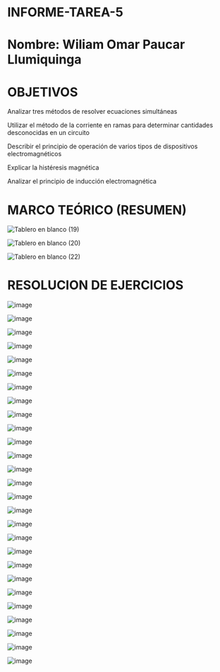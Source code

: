 # INFORME-TAREA-5


# Nombre: Wiliam Omar Paucar Llumiquinga


# OBJETIVOS

 Analizar tres métodos de resolver ecuaciones simultáneas 

 
 Utilizar el método de la corriente en ramas para  determinar cantidades desconocidas en un circuito
 
 
 Describir el principio de operación de varios tipos
de dispositivos electromagnéticos


Explicar la histéresis magnética 


Analizar el principio de inducción
electromagnética


 
# MARCO TEÓRICO (RESUMEN)


![Tablero en blanco (19)](https://user-images.githubusercontent.com/116781607/209417769-66a7b12e-46f0-464f-b022-4b2ecb958903.png)


![Tablero en blanco (20)](https://user-images.githubusercontent.com/116781607/209417900-68adf345-bcc1-45d8-bc33-2d27a7241659.png)



![Tablero en blanco (22)](https://user-images.githubusercontent.com/116781607/209418938-3c5dfa63-91b1-4168-b4c7-f8d76aee09ce.png)

# RESOLUCION DE EJERCICIOS 


![image](https://user-images.githubusercontent.com/116781607/209419090-e6e831a6-79f8-4edf-bf2c-0d1791cd2f4a.png)

![image](https://user-images.githubusercontent.com/116781607/209419259-329d493c-be67-4ca4-b09e-a4ac15f8e5bc.png)

![image](https://user-images.githubusercontent.com/116781607/209419198-175685aa-2fd1-4d1b-919d-d77843bfbeff.png)

![image](https://user-images.githubusercontent.com/116781607/209419235-bb9d4587-12c3-41a3-bf63-8ac8009eb135.png)

![image](https://user-images.githubusercontent.com/116781607/209419281-f6a57d45-d56c-4809-b7ec-33f08d281c83.png)

![image](https://user-images.githubusercontent.com/116781607/209419319-b1d445ec-48e6-480e-80cf-4cfe8a216a54.png)

![image](https://user-images.githubusercontent.com/116781607/209419323-0fa08e31-6ad7-49d2-aa23-76dfa471864e.png)

![image](https://user-images.githubusercontent.com/116781607/209419329-22858ba1-a61e-408f-9b2b-18a90356e940.png)

![image](https://user-images.githubusercontent.com/116781607/209419348-170fd51f-ae4f-4718-8167-54ee86d12e48.png)

![image](https://user-images.githubusercontent.com/116781607/209419355-7247f695-fab1-46c5-a92d-c9dc2ba5a72c.png)

![image](https://user-images.githubusercontent.com/116781607/209419378-c18f5662-f599-41f8-bec0-d5f88f5ef018.png)

![image](https://user-images.githubusercontent.com/116781607/209419515-e62ffdf0-68fa-47bc-8f1a-c0bf147cebc0.png)

![image](https://user-images.githubusercontent.com/116781607/209419527-36f288a4-efc0-4de4-ab4b-81fd10489789.png)

![image](https://user-images.githubusercontent.com/116781607/209419578-c6d9d3cb-5250-4733-9b4b-541467bb07dc.png)

![image](https://user-images.githubusercontent.com/116781607/209419603-54e29ded-050a-457b-9e3a-11321439c83f.png)

![image](https://user-images.githubusercontent.com/116781607/209419609-2b3b5927-4d2e-4662-85c8-4a4e6750a59e.png)

![image](https://user-images.githubusercontent.com/116781607/209419624-df182e5b-7905-490a-bcef-e82470a6a98f.png)

![image](https://user-images.githubusercontent.com/116781607/209419670-ce25a9b3-28d1-4d80-8072-71dee53694ca.png)

![image](https://user-images.githubusercontent.com/116781607/209419713-1089bf64-c7f8-4935-ab27-79ac40531fb0.png)

![image](https://user-images.githubusercontent.com/116781607/209419759-2dae949b-0e84-49d9-be96-f3e52220ea2f.png)

![image](https://user-images.githubusercontent.com/116781607/209419776-af57d2b6-b464-461c-b1d9-c3c42f9699f7.png)

![image](https://user-images.githubusercontent.com/116781607/209419824-d7f918a8-8ed4-45c4-b53b-54acc0195b8c.png)

![image](https://user-images.githubusercontent.com/116781607/209419838-7ec1df76-7a09-46c8-8162-94557a8f6a45.png)

![image](https://user-images.githubusercontent.com/116781607/209419958-3db0992b-1683-459f-aa5f-e9da676912ba.png)

![image](https://user-images.githubusercontent.com/116781607/209419970-7f8ccec8-f3de-4da4-9d4c-39170d081cc0.png)

![image](https://user-images.githubusercontent.com/116781607/209420054-abb63a5d-7e10-4869-bea8-6d31b9b80b53.png)

![image](https://user-images.githubusercontent.com/116781607/209420076-65e8b9a9-ea9d-49a5-beca-b257ff26e4a2.png)




















